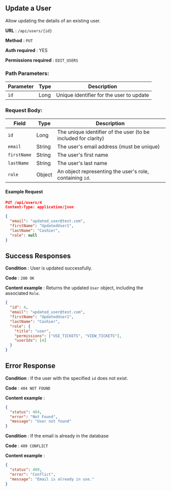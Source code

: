 ## Update a User

Allow updating the details of an existing user.

**URL** : `/api/users/{id}`

**Method** : `PUT`

**Auth required** : YES

**Permissions required** : `EDIT_USERS`

### Path Parameters:

| Parameter | Type | Description                              |
| --------- | ---- | ---------------------------------------- |
| `id`      | Long | Unique identifier for the user to update |

### Request Body:

| Field       | Type   | Description                                                    |
| ----------- | ------ | -------------------------------------------------------------- |
| `id`        | Long   | The unique identifier of the user (to be included for clarity) |
| `email`     | String | The user's email address (must be unique)                      |
| `firstName` | String | The user's first name                                          |
| `lastName`  | String | The user's last name                                           |
| `role`      | Object | An object representing the user's role, containing `id`.       |

#### Example Request

```json
PUT /api/users/4
Content-Type: application/json

{
  "email": "updated_user@test.com",
  "firstName": "UpdatedUser1",
  "lastName": "Cashier",
  "role": null
}
```

## Success Responses

**Condition** : User is updated successfully.

**Code** : `200 OK`

**Content example** : Returns the updated `User` object, including the associated `Role`.

```json
{
  "id": 4,
  "email": "updated_user@test.com",
  "firstName": "UpdatedUser1",
  "lastName": "Cashier",
  "role": {
    "title": "user",
    "permissions": ["USE_TICKETS", "VIEW_TICKETS"],
    "userIds": [4]
  }
}
```

## Error Response

**Condition** : If the user with the specified `id` does not exist.

**Code** : `404 NOT FOUND`

**Content example** :

```json
{
  "status": 404,
  "error": "Not Found",
  "message": "User not found"
}
```

**Condition** : If the email is already in the database

**Code** : `409 CONFLICT`

**Content example** :

```json
{
  "status": 409,
  "error": "Conflict",
  "message": "Email is already in use."
}
```
